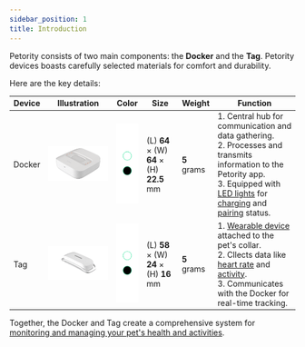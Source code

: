 ```yaml
---
sidebar_position: 1
title: Introduction
---
```


Petority consists of two main components: the **Docker** and the **Tag**. Petority devices boasts carefully selected materials for comfort and durability. 

Here are the key details:

| Device  |  Illustration  | Color | Size | Weight | Function |
| ----------- |----------- | ----------- | ----------- | ----------- | ----------- |
|Docker| ![Docker](/img/devices/docker.png) | ![color](/img/devices/color.png) | (L) **64** × (W) **64** × (H) **22.5** mm |  **5** grams |1. Central hub for communication and data gathering.<br/>2. Processes and transmits information to the Petority app.<br/>3. Equipped with [LED lights](/docs/devices/light-sound/light-color) for [charging](/docs/devices/battery-charging/battery-charging) and [pairing](/docs/petority/devices/device-pairing) status.|
|Tag| ![Tag](/img/devices/tag.png) |![color](/img/devices/color.png) | (L) **58** × (W) **24** × (H) **16** mm |  **5** grams |1. [Wearable device](/docs/devices/general-information/attaching) attached to the pet's collar.<br/> 2. Cllects data like [heart rate](/docs/petority/features/realtime-heartrate-monitoring) and [activity](/docs/petority/features/live-tracking).<br/>3. Communicates with the Docker for real-time tracking. |

Together, the Docker and Tag create a comprehensive system for [monitoring and managing your pet's health and activities](/docs/petority/features/health-monitoring).